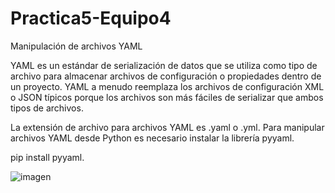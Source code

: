 # Practica5-Equipo4
 Manipulación de archivos YAML
 
 YAML es un estándar de serialización de datos que se utiliza como tipo de archivo para almacenar archivos de
configuración o propiedades dentro de un proyecto. YAML a menudo reemplaza los archivos de configuración XML o
JSON típicos porque los archivos son más fáciles de serializar que ambos tipos de archivos.

La extensión de archivo para archivos YAML es .yaml o .yml. Para manipular archivos YAML desde Python es necesario
instalar la librería pyyaml.

pip install pyyaml.


![imagen](https://user-images.githubusercontent.com/84480810/124067361-e6fa8e00-d9ff-11eb-974a-1a592ef7648d.png)


